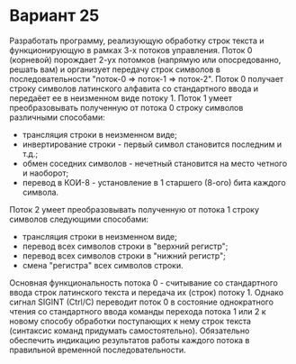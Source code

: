 # Вариант 25 #
Разработать программу, реализующую обработку строк текста и функционирующую в рамках 3-х потоков управления.
Поток 0 (корневой) порождает 2-ух потомков (напрямую или опосредованно, решать вам) и организует передачу строк символов в последовательности "поток-0 => поток-1 => поток-2".
Поток 0 получает строку символов латинского алфавита со стандартного ввода и передаёет ее в неизменном виде потоку 1.
Поток 1 умеет преобразовывать полученную от потока 0 строку символов различными способами:

* трансляция строки в неизменном виде;
* инвертирование строки - первый символ становится последним и т.д.;
* обмен соседних символов - нечетный становится на место четного и наоборот;
* перевод в КОИ-8 - установление в 1 старшего (8-ого) бита каждого символа.

Поток 2 умеет преобразовывать полученную от потока 1 строку символов следующими способами:

* трансляция строки в неизменном виде;
* перевод всех символов строки в "верхний регистр";
* перевод всех символов строки в "нижний регистр";
* смена "регистра" всех символов строки.

Основная функциональноcть потока 0 - считывание со стандартного ввода строк латинского текста и передача их (строк) потоку 1.
Однако сигнал SIGINT (Ctrl/C) переводит поток 0 в состояние однократного чтения со стандартного ввода команды перехода потока 1 или 2
к новому способу обработки поступающих к нему строк текста (синтаксис команд придумать самостоятельно).
Обязательно обеспечить индикацию результатов работы каждого потока в правильной временной последовательности.